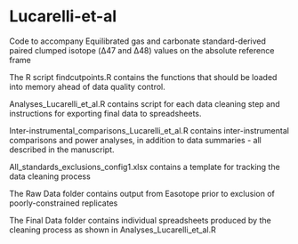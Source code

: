 # Lucarelli-et-al
Code to accompany Equilibrated gas and carbonate standard-derived paired clumped isotope (Δ47 and Δ48) values on the absolute reference frame

The R script findcutpoints.R contains the functions that should be loaded into memory ahead of data quality control.

Analyses_Lucarelli_et_al.R contains script for each data cleaning step and instructions for exporting final data to spreadsheets.

Inter-instrumental_comparisons_Lucarelli_et_al.R contains inter-instrumental comparisons and power analyses, in addition to data summaries - all described in the manuscript.

All_standards_exclusions_config1.xlsx contains a template for tracking the data cleaning process

The Raw Data folder contains output from Easotope prior to exclusion of poorly-constrained replicates

The Final Data folder contains individual spreadsheets produced by the cleaning process as shown in Analyses_Lucarelli_et_al.R
